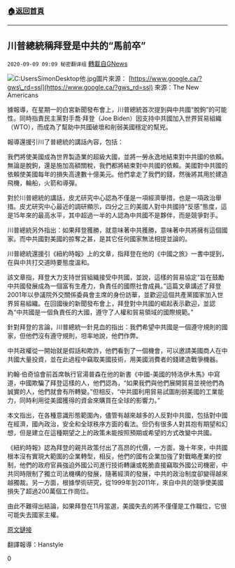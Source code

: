 ###  [:house:返回首頁](https://github.com/ourhimalayas/txt)
---

## 川普總統稱拜登是中共的“馬前卒”
`2020-09-09 09:09 秘密翻译组` [轉載自GNews](https://gnews.org/zh-hant/343342/)

![C:UsersSimonDesktop他.jpg](https://s3.amazonaws.com/gnews-media-offload/wp-content/uploads/2020/09/09085842/1-52.png)圖片來源： [https://www.google.ca/?gws\_rd=ssl](https://www.google.ca/?gws_rd=ssl) 
來源：The New Americans

據報導，在星期一的白宮新聞發布會上，川普總統首次提到與中共國“脫鉤”的可能性。同時指責民主黨對手喬·拜登（Joe Biden）因支持中共國加入世界貿易組織（WTO），而成為了幫助中共國破壞和削弱美國穩定的幫兇。

報導還援引川了普總統的講話內容，包括：

我們將使美國成為世界製造業的超級大國，並將一勞永逸地結束對中共國的依賴。無論是脫鉤，還是施加高額關稅，我們都將結束對中共國的依賴。美國對中共國的依賴使美國每年的損失高達數十億美元。他們拿走了我們的錢，然後將其用於建造飛機，輪船，火箭和導彈。

對於川普總統的講話，皮尤研究中心認為不僅是一項經濟舉措，也是一項政治舉措。皮尤研究中心最近的調研顯示，四分之三的美國人對中共國持“反感”態度，這是15年來的最高水平，其中超過一半的人認為中共國不是夥伴，而是競爭對手。

川普總統另外指出：如果拜登獲勝，就意味著中共獲勝，意味著中共將擁有這個國家。而中共國對美國的掠奪之甚，是其它任何國家無法相提並論的。

川普總統還援引《紐約時報》上的文章，指拜登在他的《中國之旅》一書中提到，在與中共打交道時要態度溫和。

該文章指，拜登大力支持世貿組織接受中共國，並說，這樣的貿易協定“旨在鼓勵中共國發展成為一個富有生產力，負責任的國際社會成員。”這篇文章講述了拜登2001年以參議院外交關係委員會主席的身份訪華，並歡迎這個共產黨國家加入世界貿易組織。在回國後的新聞發布會上，拜登對中共國的崛起表示歡迎，並認為“中共國是一個負責任的大國，遵守了人權和貿易領域的國際規範。”

針對拜登的言論，川普總統一針見血的指出：我們希望中共國是一個遵守規則的國家，但他們沒有遵守規則，坦率地說，他們作弊。

中共政權從一開始就是假話和欺詐，他們看到了一個機會，可以邀請美國商人在中共國大量投資，並在此過程中竊取美國技術，用美國消費者的錢建造戰爭機器。

約翰·伯奇協會前首席執行官湯普森在他的新書《中國-美國的特洛伊木馬》中寫道，中國欺騙了拜登這樣的人，他們認為，“如果我們與他們展開貿易並視他們為誠實的人，他們就會有所轉變。”但相反，“中共國利用貿易試圖削弱美國的工業能力，同時利用從美國獲得的資金來購買在全球的影響力。”

本文指出，在各種意識形態範圍內，儘管有越來越多的人反對中共國，包括對中國在經濟，國內政治，安全和全球秩序方面的看法。但仍有很多人對其抱有期望和幻想，但是建立在這種期望之上的政策未能按照預期或希望的方式改變中共國。

《紐約時報》認為拜登的親共政策付出了高昂的代價，一方面，幾十年來，中共國根本沒有實現大範圍的企業轉型，相反，他們的國有企業加強了對戰略產業的控制，他們的政府官員強迫外國公司進行技術轉讓或乾脆直接竊取外國公司機密，中共同時限制了獨立司法機構的發展，隨著經濟的發展，中共的政治制度卻變得越來越獨裁。另一方面，根據學術研究，從1999年到2011年，來自中共的競爭使美國損失了超過200萬個工作崗位。

由此不難得出結論，如果拜登在11月當選，美國失去的將不僅僅是工作職位，它很可能失去國家主權。

[原文鏈接](https://www.thenewamerican.com/usnews/politics/item/36976-president-trump-threatens-china-with-decoupling-accuses-biden-of-being-pawn-of-beijing)

翻譯報導：Hanstyle

0
